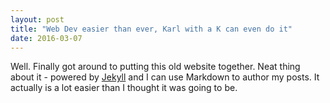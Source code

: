 ```yaml
---
layout: post
title: "Web Dev easier than ever, Karl with a K can even do it"
date: 2016-03-07
---
```


Well. Finally got around to putting this old website together. 
Neat thing about it - powered by [Jekyll](http://jekyllrb.com) and I can use Markdown to author my posts. 
It actually is a lot easier than I thought it was going to be.
